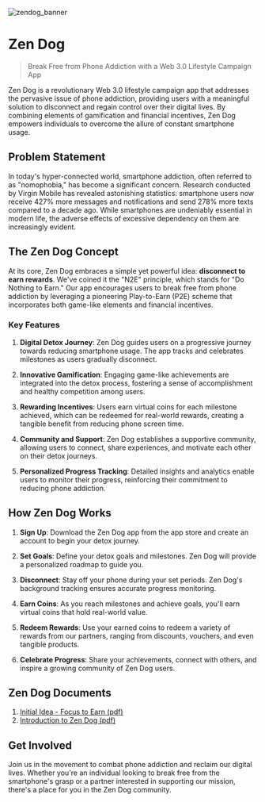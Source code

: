 
![zendog_banner](https://github.com/mossland/zendog/assets/38033515/b402756d-d74a-466b-97be-82ea2777958e)

# Zen Dog
> Break Free from Phone Addiction with a Web 3.0 Lifestyle Campaign App

Zen Dog is a revolutionary Web 3.0 lifestyle campaign app that addresses the pervasive issue of phone addiction, providing users with a meaningful solution to disconnect and regain control over their digital lives. By combining elements of gamification and financial incentives, Zen Dog empowers individuals to overcome the allure of constant smartphone usage.

## Problem Statement

In today's hyper-connected world, smartphone addiction, often referred to as "nomophobia," has become a significant concern. Research conducted by Virgin Mobile has revealed astonishing statistics: smartphone users now receive 427% more messages and notifications and send 278% more texts compared to a decade ago. While smartphones are undeniably essential in modern life, the adverse effects of excessive dependency on them are increasingly evident.

## The Zen Dog Concept

At its core, Zen Dog embraces a simple yet powerful idea: **disconnect to earn rewards**. We've coined it the "N2E" principle, which stands for "Do Nothing to Earn." Our app encourages users to break free from phone addiction by leveraging a pioneering Play-to-Earn (P2E) scheme that incorporates both game-like elements and financial incentives.

### Key Features

1. **Digital Detox Journey**: Zen Dog guides users on a progressive journey towards reducing smartphone usage. The app tracks and celebrates milestones as users gradually disconnect.

2. **Innovative Gamification**: Engaging game-like achievements are integrated into the detox process, fostering a sense of accomplishment and healthy competition among users.

3. **Rewarding Incentives**: Users earn virtual coins for each milestone achieved, which can be redeemed for real-world rewards, creating a tangible benefit from reducing phone screen time.

4. **Community and Support**: Zen Dog establishes a supportive community, allowing users to connect, share experiences, and motivate each other on their detox journeys.

5. **Personalized Progress Tracking**: Detailed insights and analytics enable users to monitor their progress, reinforcing their commitment to reducing phone addiction.

## How Zen Dog Works

1. **Sign Up**: Download the Zen Dog app from the app store and create an account to begin your detox journey.

2. **Set Goals**: Define your detox goals and milestones. Zen Dog will provide a personalized roadmap to guide you.

3. **Disconnect**: Stay off your phone during your set periods. Zen Dog's background tracking ensures accurate progress monitoring.

4. **Earn Coins**: As you reach milestones and achieve goals, you'll earn virtual coins that hold real-world value.

5. **Redeem Rewards**: Use your earned coins to redeem a variety of rewards from our partners, ranging from discounts, vouchers, and even tangible products.

6. **Celebrate Progress**: Share your achievements, connect with others, and inspire a growing community of Zen Dog users.

## Zen Dog Documents

1. [Initial Idea - Focus to Earn (pdf)](docs/Focus%20to%20Earn%20Approach.pdf)
2. [Introduction to Zen Dog (pdf)](docs/Introduction%20to%20Zen%20Dog.pdf)

## Get Involved

Join us in the movement to combat phone addiction and reclaim our digital lives. Whether you're an individual looking to break free from the smartphone's grasp or a partner interested in supporting our mission, there's a place for you in the Zen Dog community.

